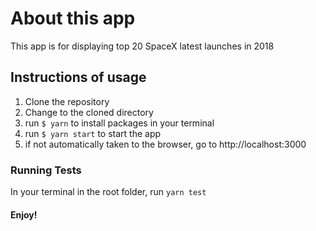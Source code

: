 # About this app
This app is for displaying top 20 SpaceX latest launches in 2018

## Instructions of usage
1. Clone the repository
2. Change to the cloned directory
3. run `$ yarn` to install packages in your terminal
4. run `$ yarn start` to start the app
5. if not automatically taken to the browser, go to http://localhost:3000

### Running Tests
In your terminal in the root folder, run `yarn test`

#### Enjoy!
